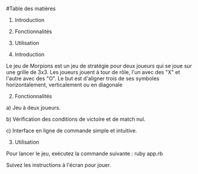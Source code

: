 #Table des matières

1) Introduction
2) Fonctionnalités
3) Utilisation



1) Introduction

Le jeu de Morpions est un jeu de stratégie pour deux joueurs qui se joue sur une grille de 3x3. Les joueurs jouent à tour de rôle, l'un avec des "X" et l'autre avec des "O". Le but est d'aligner trois de ses symboles horizontalement, verticalement ou en diagonale

2) Fonctionnalités

a) Jeu à deux joueurs.

b) Vérification des conditions de 
victoire et de match nul.

c) Interface en ligne de commande simple et intuitive.


3) Utilisation

Pour lancer le jeu, exécutez la commande suivante :
ruby app.rb

Suivez les instructions à l'écran pour jouer.
